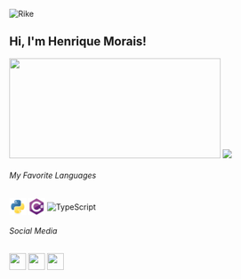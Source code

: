
![Rike](https://media-exp1.licdn.com/dms/image/C4E16AQHkO7Uhz1U0kg/profile-displaybackgroundimage-shrink_350_1400/0/1652917872418?e=1658361600&v=beta&t=fshJtNYlXXQVnRnnMt8SGrB-Lbd3pqvh3BIwK0hFC0g)

## Hi, I'm Henrique Morais!
<div align="justify">
  <img height="180em" width="380em" src="https://github-readme-stats.vercel.app/api/top-langs/?username=rikemorais&layout=compact&langs_count=14&theme=dracula&include_all_commits=true&count_private=true"/>
  <img height="180em" src="https://github-readme-stats.vercel.app/api?username=rikemorais&show_icons=true&theme=dracula&include_all_commits=true&count_private=true"/>
</div>

<div style="display: inline_block">
  <h6>My Favorite Languages</h6>
  <img align="center" alt="Python" height="30" width="30" src="https://raw.githubusercontent.com/devicons/devicon/master/icons/python/python-original.svg">
  <img align="center" alt="C#" height="30" width="30" src="https://raw.githubusercontent.com/devicons/devicon/master/icons/csharp/csharp-original.svg">
  <img align="center" alt="TypeScript" height="30" width="30" src="https://cdn.iconscout.com/icon/free/png-512/typescript-1174965.png">
</div>
<h6>Social Media</h6>

<div>
  <a href="https://www.linkedin.com/in/rikemorais/" target="_blank"><img src="https://rikemorais.net/images/linkedin.png" target="_blank" height="30" width="30"></a>
  <a href="https://twitter.com/rikemorais/" target="_blank"><img src="https://rikemorais.net/images/twitter.png" target="_blank" height="30" width="30"></a>
  <a href="https://www.facebook.com/orikemorais/" target="_blank"><img src="https://1.bp.blogspot.com/-S8HTBQqmfcs/XN0ACIRD9PI/AAAAAAAAAlo/FLhccuLdMfIFLhocRjWqsr9cVGdTN_8sgCPcBGAYYCw/s1600/f_logo_RGB-Blue_1024.png" target="_blank" height="30" width="30"></a>
</div>
